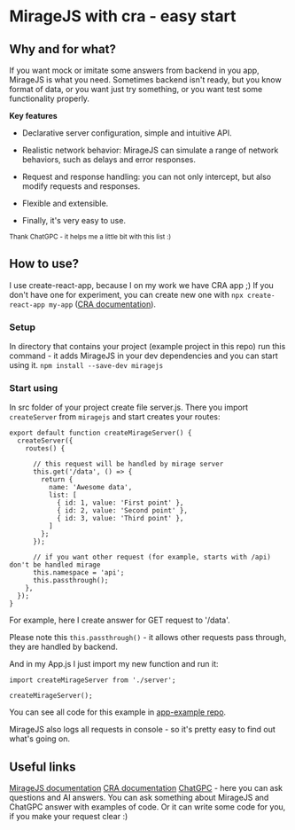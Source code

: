 # MirageJS with cra - easy start

## Why and for what?

If you want mock or imitate some answers from backend in you app, MirageJS is what you need. Sometimes backend isn't ready, but you know format of data, or you want just try something, or you want test some functionality properly.

**Key features**

- Declarative server configuration, simple and intuitive API.

- Realistic network behavior: MirageJS can simulate a range of network behaviors, such as delays and error responses.

- Request and response handling: you can not only intercept, but also modify requests and responses.

- Flexible and extensible.

- Finally, it's very easy to use.

<sub>Thank ChatGPC - it helps me a little bit with this list :)</sub>

## How to use?

I use create-react-app, because I on my work we have CRA app ;) If you don't have one for experiment, you can create new one with `npx create-react-app my-app` ([CRA documentation](https://create-react-app.dev/docs/getting-started)).

### Setup

In directory that contains your project (example project in this repo) run this command - it adds MirageJS in your dev dependencies and you can start using it.
`npm install --save-dev miragejs`

### Start using

In src folder of your project create file server.js. There you import `createServer` from `miragejs` and start creates your routes:

```
export default function createMirageServer() {
  createServer({
    routes() {

      // this request will be handled by mirage server
      this.get('/data', () => {
        return {
          name: 'Awesome data',
          list: [
            { id: 1, value: 'First point' },
            { id: 2, value: 'Second point' },
            { id: 3, value: 'Third point' },
          ]
        };
      });

      // if you want other request (for example, starts with /api) don't be handled mirage
      this.namespace = 'api';
      this.passthrough();
    },
  });
}
```

For example, here I create answer for GET request to '/data'.

Please note this `this.passthrough()` - it allows other requests pass through, they are handled by backend.

And in my App.js I just import my new function and run it:

```
import createMirageServer from './server';

createMirageServer();
```

You can see all code for this example in [app-example repo]().

MirageJS also logs all requests in console - so it's pretty easy to find out what's going on.

## Useful links

[MirageJS documentation](https://miragejs.com/docs/getting-started/introduction/)
[CRA documentation](https://create-react-app.dev/docs/getting-started)
[ChatGPC](https://chat.openai.com/) - here you can ask questions and AI answers. You can ask something about MirageJS and ChatGPC answer with examples of code. Or it can write some code for you, if you make your request clear :)
